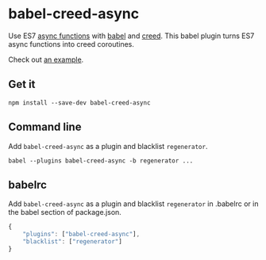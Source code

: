 # babel-creed-async

Use ES7 [async functions](http://wiki.ecmascript.org/doku.php?id=strawman:async_functions) with [babel](https://babeljs.io) and [creed](https://github.com/briancavalier/creed).  This babel plugin turns ES7 async functions into creed coroutines.

Check out [an example](https://github.com/briancavalier/babel-creed-async/tree/master/example).

## Get it

```
npm install --save-dev babel-creed-async
```

## Command line

Add `babel-creed-async` as a plugin and blacklist `regenerator`.

```
babel --plugins babel-creed-async -b regenerator ...
```

## babelrc

Add `babel-creed-async` as a plugin and blacklist `regenerator` in .babelrc or in the babel section of package.json.

```js
{
    "plugins": ["babel-creed-async"],
    "blacklist": ["regenerator"]
}
```

